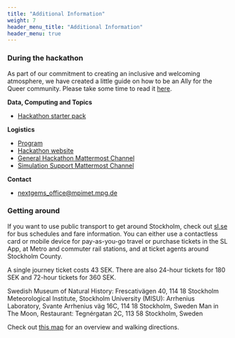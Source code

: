 ```yaml
---
title: "Additional Information"
weight: 7
header_menu_title: "Additional Information"
header_menu: true
---  
```

  

### During the hackathon

As part of our commitment to creating an inclusive and welcoming atmosphere, we have created a little guide on how to be an Ally for the Queer community. Please take some time to read it [here](https://nextgems.pages.gwdg.de/hazard-hackathon//how_to_be_an_ally/).

**Data, Computing and Topics**
- [Hackathon starter pack](https://pad.gwdg.de/s/hlOcUIRMc)

**Logistics**
- [Program](https://nextgems-po.github.io/stockholm-hackathon/#program)
- [Hackathon website](https://nextgems-po.github.io/stockholm-hackathon)
- [General Hackathon Mattermost Channel](https://mattermost.mpimet.mpg.de/nextgems/channels/nextgems---the-final-countdown-2025)
- [Simulation Support Mattermost Channel](https://mattermost.mpimet.mpg.de/nextgems/channels/dyamond-winter-tutorial)


**Contact**
- [nextgems_office@mpimet.mpg.de](mailto:nextgems_office@mpimet.mpg.de)


### Getting around

If you want to use public transport to get around Stockholm, check out  [sl.se](https://sl.se/en/in-english) for bus schedules and fare information. You can either use a contactless card or mobile device for pay-as-you-go travel or purchase tickets in the SL App, at Metro and commuter rail stations, and at ticket agents around Stockholm County.

A single journey ticket costs 43 SEK. 
There are also 24-hour tickets for 180 SEK and 72-hour tickets for 360 SEK. 

Swedish Museum of Natural History: Frescativägen 40, 114 18 Stockholm
Meteorological Institute, Stockholm University (MISU): Arrhenius Laboratory, Svante Arrhenius väg 16C, 114 18 Stockholm, Sweden
Man in The Moon, Restaurant: Tegnérgatan 2C, 113 58 Stockholm, Sweden

Check out [this map](https://umap.openstreetmap.de/en/map/nextgems-the-final-countdown-stockholm-hackathon_84821#14/59.3420/18.0528) for an overview and walking directions.
